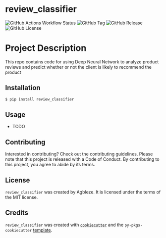 # review_classifier
![GitHub Actions Workflow Status](https://img.shields.io/github/actions/workflow/status/agbleze/review_classifier/.github%2Fworkflows%2Fci.yml)
![GitHub Tag](https://img.shields.io/github/v/tag/agbleze/review_classifier)
![GitHub Release](https://img.shields.io/github/v/release/agbleze/review_classifier)
![GitHub License](https://img.shields.io/github/license/agbleze/review_classifier)


# Project Description
This repo contains code for using Deep Neural Network to analyze product reviews and predict whether or not the client is likely to recommend the product

## Installation

```bash
$ pip install review_classifier
```

## Usage

- TODO

## Contributing

Interested in contributing? Check out the contributing guidelines. Please note that this project is released with a Code of Conduct. By contributing to this project, you agree to abide by its terms.

## License

`review_classifier` was created by Agbleze. It is licensed under the terms of the MIT license.

## Credits

`review_classifier` was created with [`cookiecutter`](https://cookiecutter.readthedocs.io/en/latest/) and the `py-pkgs-cookiecutter` [template](https://github.com/py-pkgs/py-pkgs-cookiecutter).
